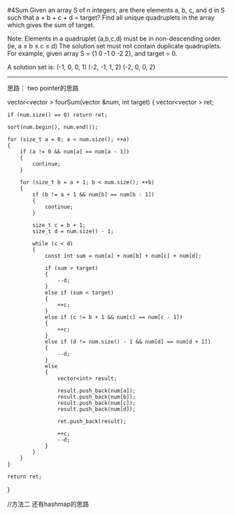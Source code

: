 #4Sum
Given an array S of n integers, are there elements a, b, c, and d in S such that a + b + c + d = target? 
Find all unique quadruplets in the array which gives the sum of target.

Note:
Elements in a quadruplet (a,b,c,d) must be in non-descending order. (ie, a ≤ b ≤ c ≤ d)
The solution set must not contain duplicate quadruplets.
For example, given array S = {1 0 -1 0 -2 2}, and target = 0.

A solution set is:
(-1,  0, 0, 1)
(-2, -1, 1, 2)
(-2,  0, 0, 2)



---


思路：
two pointer的思路

vector<vector<int> > fourSum(vector<int> &num, int target) 
{
    vector<vector<int> > ret;
    
    if (num.size() == 0) return ret;
    
    sort(num.begin(), num.end());
    
    for (size_t a = 0; a < num.size(); ++a)
    {
        if (a != 0 && num[a] == num[a - 1])
        {
            continue;
        }
        
        for (size_t b = a + 1; b < num.size(); ++b)
        {
            if (b != a + 1 && num[b] == num[b - 1])
            {
                continue;
            }
            
            size_t c = b + 1;
            size_t d = num.size() - 1;
            
            while (c < d)
            {
                const int sum = num[a] + num[b] + num[c] + num[d];
                
                if (sum > target)
                {
                    --d;
                }
                else if (sum < target)
                {
                    ++c;
                }
                else if (c != b + 1 && num[c] == num[c - 1])
                {
                    ++c;
                }
                else if (d != num.size() - 1 && num[d] == num[d + 1])
                {
                    --d;
                }
                else
                {
                    vector<int> result;
                    
                    result.push_back(num[a]);
                    result.push_back(num[b]);
                    result.push_back(num[c]);
                    result.push_back(num[d]);
                    
                    ret.push_back(result);
                    
                    ++c;
                    --d;
                }
            }
        }
    }
    
    return ret;
}

//方法二 还有hashmap的思路